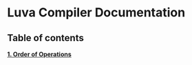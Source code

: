 # Luva Compiler Documentation

## Table of contents

**[1. Order of Operations](order_of_opartions.md)**
